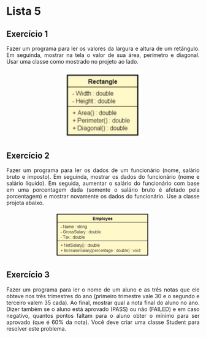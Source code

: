 # Lista 5

## Exercício 1
<p align="justify">
    Fazer um programa para ler os valores da largura e altura de um retângulo. Em seguinda, mostrar na tela o valor de sua área, perímetro e diagonal. Usar uma classe como mostrado no projeto ao lado.
</p>

<p align="center">
    <img src=".readme/image01.png" width="200px" />
</p>

## Exercício 2
<p align="justify">
    Fazer um programa para ler os dados de um funcionário (nome, salário bruto e imposto). Em seguinda, mostrar os dados do funcionário (nome e salário líquido). Em seguida, aumentar o salário do funcionário com base em uma porcentagem dada (somente o salário bruto é afetado pela porcentagem) e mostrar novamente os dados do funcionário. Use a classe projeta abaixo.
</p>

<p align="center">
    <img src=".readme/image02.png" width="250px">
</p>

## Exercício 3
<p align="justify">
    Fazer um programa para ler o nome de um aluno e as três notas que ele obteve nos três trimestres do ano (primeiro trimestre vale 30 e o segundo e terceiro valem 35 cada). Ao final, mostrar qual a nota final do aluno no ano. Dizer também se o aluno está aprovado (PASS) ou não (FAILED) e em caso negativo, quantos pontos faltam para o aluno obter o mínimo para ser aprovado (que é 60% da nota). Você deve criar uma classe Student para resolver este problema.
</p>